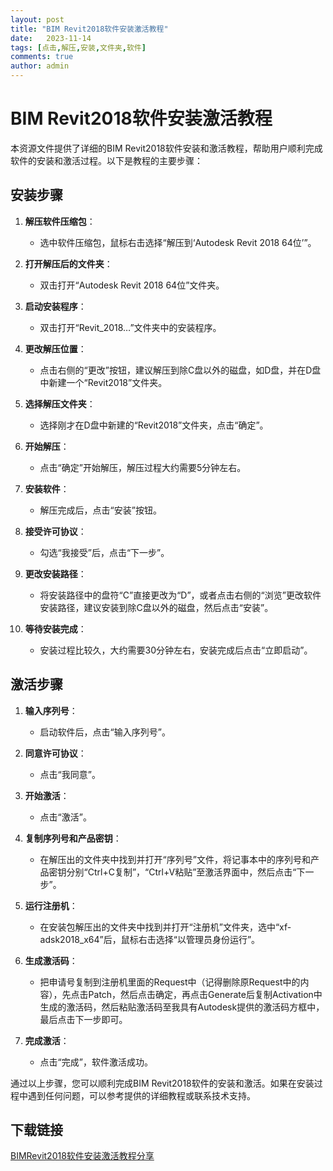 ```yaml
---
layout: post
title: "BIM Revit2018软件安装激活教程"
date:   2023-11-14
tags: [点击,解压,安装,文件夹,软件]
comments: true
author: admin
---
```

# BIM Revit2018软件安装激活教程

本资源文件提供了详细的BIM Revit2018软件安装和激活教程，帮助用户顺利完成软件的安装和激活过程。以下是教程的主要步骤：

## 安装步骤

1. **解压软件压缩包**：
   - 选中软件压缩包，鼠标右击选择“解压到‘Autodesk Revit 2018 64位’”。

2. **打开解压后的文件夹**：
   - 双击打开“Autodesk Revit 2018 64位”文件夹。

3. **启动安装程序**：
   - 双击打开“Revit_2018…”文件夹中的安装程序。

4. **更改解压位置**：
   - 点击右侧的“更改”按钮，建议解压到除C盘以外的磁盘，如D盘，并在D盘中新建一个“Revit2018”文件夹。

5. **选择解压文件夹**：
   - 选择刚才在D盘中新建的“Revit2018”文件夹，点击“确定”。

6. **开始解压**：
   - 点击“确定”开始解压，解压过程大约需要5分钟左右。

7. **安装软件**：
   - 解压完成后，点击“安装”按钮。

8. **接受许可协议**：
   - 勾选“我接受”后，点击“下一步”。

9. **更改安装路径**：
   - 将安装路径中的盘符“C”直接更改为“D”，或者点击右侧的“浏览”更改软件安装路径，建议安装到除C盘以外的磁盘，然后点击“安装”。

10. **等待安装完成**：
    - 安装过程比较久，大约需要30分钟左右，安装完成后点击“立即启动”。

## 激活步骤

1. **输入序列号**：
   - 启动软件后，点击“输入序列号”。

2. **同意许可协议**：
   - 点击“我同意”。

3. **开始激活**：
   - 点击“激活”。

4. **复制序列号和产品密钥**：
   - 在解压出的文件夹中找到并打开“序列号”文件，将记事本中的序列号和产品密钥分别“Ctrl+C复制”，“Ctrl+V粘贴”至激活界面中，然后点击“下一步”。

5. **运行注册机**：
   - 在安装包解压出的文件夹中找到并打开“注册机”文件夹，选中“xf-adsk2018_x64”后，鼠标右击选择“以管理员身份运行”。

6. **生成激活码**：
   - 把申请号复制到注册机里面的Request中（记得删除原Request中的内容），先点击Patch，然后点击确定，再点击Generate后复制Activation中生成的激活码，然后粘贴激活码至我具有Autodesk提供的激活码方框中，最后点击下一步即可。

7. **完成激活**：
   - 点击“完成”，软件激活成功。

通过以上步骤，您可以顺利完成BIM Revit2018软件的安装和激活。如果在安装过程中遇到任何问题，可以参考提供的详细教程或联系技术支持。

## 下载链接

[BIMRevit2018软件安装激活教程分享](https://pan.quark.cn/s/244ac98a1244)